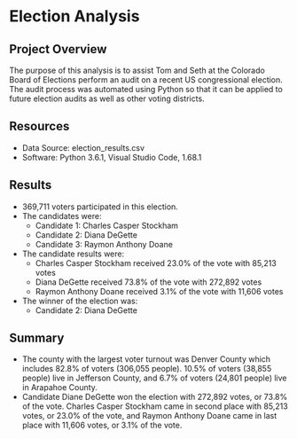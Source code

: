# Election Analysis
## Project Overview
The purpose of this analysis is to assist Tom and Seth at the Colorado Board of Elections perform an audit on a recent US congressional election. The audit process was automated using Python so that it can be applied to future election audits as well as other voting districts. 

## Resources
- Data Source: election_results.csv
- Software: Python 3.6.1, Visual Studio Code, 1.68.1

## Results
- 369,711 voters participated in this election.
- The candidates were:
  - Candidate 1: Charles Casper Stockham
  - Candidate 2: Diana DeGette
  - Candidate 3: Raymon Anthony Doane
- The candidate results were:
  - Charles Casper Stockham received 23.0% of the vote with 85,213 votes
  - Diana DeGette received 73.8% of the vote with 272,892 votes
  - Raymon Anthony Doane received 3.1% of the vote with 11,606 votes
- The winner of the election was:
  - Candidate 2: Diana DeGette

## Summary
- The county with the largest voter turnout was Denver County which includes 82.8% of voters (306,055 people). 10.5% of voters (38,855 people) live in Jefferson County, and 6.7% of voters (24,801 people) live in Arapahoe County.
- Candidate Diane DeGette won the election with 272,892 votes, or 73.8% of the vote. Charles Casper Stockham came in second place with 85,213 votes, or 23.0% of the vote, and Raymon Anthony Doane came in last place with 11,606 votes, or 3.1% of the vote.
